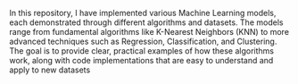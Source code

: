 In this repository, I have implemented various Machine Learning models, each demonstrated through different algorithms and datasets. The models range from fundamental algorithms like K-Nearest Neighbors (KNN) to more advanced techniques such as Regression, Classification, and Clustering. The goal is to provide clear, practical examples of how these algorithms work, along with code implementations that are easy to understand and apply to new datasets
